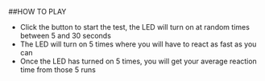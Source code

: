 
 ##HOW TO PLAY
 * Click the button to start the test, the LED will turn on at random times between 5 and 30 seconds
 * The LED will turn on 5 times where you will have to react as fast as you can
 * Once the LED has turned on 5 times, you will get your average reaction time from those 5 runs
